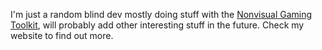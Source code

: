 I'm just a random blind dev mostly doing stuff with the [Nonvisual Gaming Toolkit](https://nvgt.gg), will probably add other interesting stuff in the future. Check my website to find out more.
